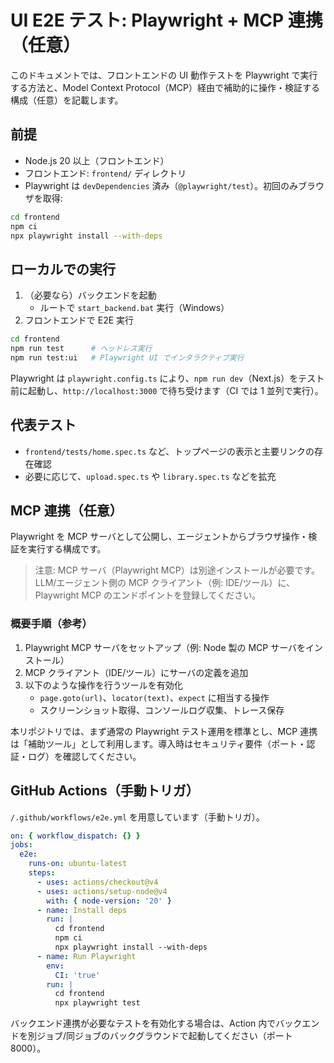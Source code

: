 # UI E2E テスト: Playwright + MCP 連携（任意）

このドキュメントでは、フロントエンドの UI 動作テストを Playwright で実行する方法と、Model Context Protocol（MCP）経由で補助的に操作・検証する構成（任意）を記載します。

## 前提
- Node.js 20 以上（フロントエンド）
- フロントエンド: `frontend/` ディレクトリ
- Playwright は `devDependencies` 済み（`@playwright/test`）。初回のみブラウザを取得:

```bash
cd frontend
npm ci
npx playwright install --with-deps
```

## ローカルでの実行
1. （必要なら）バックエンドを起動
   - ルートで `start_backend.bat` 実行（Windows）
2. フロントエンドで E2E 実行

```bash
cd frontend
npm run test      # ヘッドレス実行
npm run test:ui   # Playwright UI でインタラクティブ実行
```

Playwright は `playwright.config.ts` により、`npm run dev`（Next.js）をテスト前に起動し、`http://localhost:3000` で待ち受けます（CI では 1 並列で実行）。

## 代表テスト
- `frontend/tests/home.spec.ts` など、トップページの表示と主要リンクの存在確認
- 必要に応じて、`upload.spec.ts` や `library.spec.ts` などを拡充

## MCP 連携（任意）
Playwright を MCP サーバとして公開し、エージェントからブラウザ操作・検証を実行する構成です。

> 注意: MCP サーバ（Playwright MCP）は別途インストールが必要です。LLM/エージェント側の MCP クライアント（例: IDE/ツール）に、Playwright MCP のエンドポイントを登録してください。

### 概要手順（参考）
1. Playwright MCP サーバをセットアップ（例: Node 製の MCP サーバをインストール）
2. MCP クライアント（IDE/ツール）にサーバの定義を追加
3. 以下のような操作を行うツールを有効化
   - `page.goto(url)`、`locator(text)`、`expect` に相当する操作
   - スクリーンショット取得、コンソールログ収集、トレース保存

本リポジトリでは、まず通常の Playwright テスト運用を標準とし、MCP 連携は「補助ツール」として利用します。導入時はセキュリティ要件（ポート・認証・ログ）を確認してください。

## GitHub Actions（手動トリガ）
`/.github/workflows/e2e.yml` を用意しています（手動トリガ）。

```yaml
on: { workflow_dispatch: {} }
jobs:
  e2e:
    runs-on: ubuntu-latest
    steps:
      - uses: actions/checkout@v4
      - uses: actions/setup-node@v4
        with: { node-version: '20' }
      - name: Install deps
        run: |
          cd frontend
          npm ci
          npx playwright install --with-deps
      - name: Run Playwright
        env:
          CI: 'true'
        run: |
          cd frontend
          npx playwright test
```

バックエンド連携が必要なテストを有効化する場合は、Action 内でバックエンドを別ジョブ/同ジョブのバックグラウンドで起動してください（ポート 8000）。


